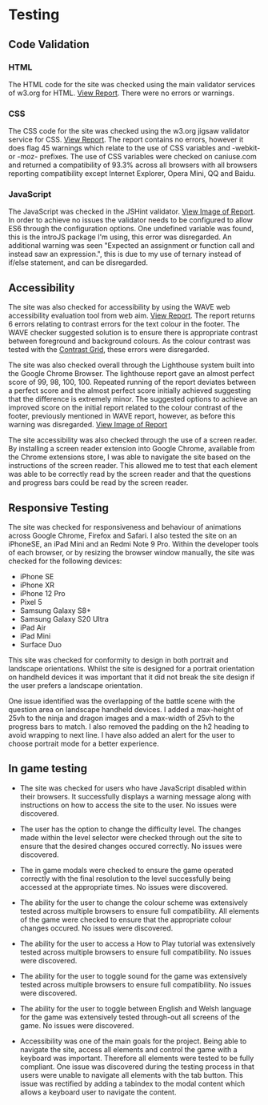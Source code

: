 # Testing

## Code Validation

### HTML 
The HTML code for the site was checked using the main validator services of w3.org for HTML. [View Report](https://validator.w3.org/nu/?doc=https%3A%2F%2Fchelsea-designs.github.io%2Fnegative-ninjas%2F). There were no errors or warnings.

### CSS
The CSS code for the site was checked using the w3.org jigsaw validator service for CSS. [View Report](https://jigsaw.w3.org/css-validator/validator?uri=https%3A%2F%2Fchelsea-designs.github.io%2Fnegative-ninjas%2F&profile=css3svg&usermedium=all&warning=1&vextwarning=&lang=en#warnings). The report contains no errors, however it does flag 45 warnings which relate to the use of CSS variables and -webkit- or -moz- prefixes. The use of CSS variables were checked on caniuse.com and returned a compatibility of 93.3% across all browsers with all browsers reporting compatibility except Internet Explorer, Opera Mini, QQ and Baidu.

### JavaScript
The JavaScript was checked in the JSHint validator. [View Image of Report](assets/readme-images/jshintReport.png). In order to achieve no issues the validator needs to be configured to allow ES6 through the configuration options. One undefined variable was found, this is the introJS package I'm using, this error was disregarded. An additional warning was seen "Expected an assignment or function call and instead saw an expression.", this is due to my use of ternary instead of if/else statement, and can be disregarded.

## Accessibility
The site was also checked for accessibility by using the WAVE web accessibility evaluation tool from web aim. [View Report](https://wave.webaim.org/report#/https://chelsea-designs.github.io/negative-ninjas/). The report returns 6 errors relating to contrast errors for the text colour in the footer. The WAVE checker suggested solution is to ensure there is appropriate contrast between foreground and background colours. As the colour contrast was tested with the [Contrast Grid](https://contrast-grid.eightshapes.com/?version=1.1.0&background-colors=&foreground-colors=%23fffff%2C%20White%0D%0A%23E7E2DB%2C%20White%0D%0A%23f8f8f8%2C%20White%0D%0A%23b3b3b3%2C%20%20Light%20Grey%0D%0A%23F8BA50%2C%20%20Light%20Orange%0D%0A%23FB940A%2C%20%20Mid%20Orange%0D%0A%23EA7607%2C%20%20Dark%20Orange%0D%0A%23020101%2C%20Black%0D%0A&es-color-form__tile-size=compact&es-color-form__show-contrast=aaa&es-color-form__show-contrast=aa&es-color-form__show-contrast=aa18&es-color-form__show-contrast=dnp), these errors were disregarded.

The site was also checked overall through the Lighthouse system built into the Google Chrome Browser. The lighthouse report gave an almost perfect score of 99, 98, 100, 100. Repeated running of the report deviates between a perfect score and the almost perfect score initially achieved suggesting that the difference is extremely minor. The suggested options to achieve an improved score on the initial report related to the colour contrast of the footer, previously mentioned in WAVE report, however, as before this warning was disregarded. [View Image of Report](assets/readme-images/lighthouseReport.png)

The site accessibility was also checked through the use of a screen reader. By installing a screen reader extension into Google Chrome, available from the Chrome extensions store, I was able to navigate the site based on the instructions of the screen reader. This allowed me to test that each element was able to be correctly read by the screen reader and that the questions and progress bars could be read by the screen reader.

## Responsive Testing

The site was checked for responsiveness and behaviour of animations across Google Chrome, Firefox and Safari. I also tested the site on an iPhoneSE, an iPad Mini and an Redmi Note 9 Pro. Within the developer tools of each browser, or by resizing the browser window manually, the site was checked for the following devices: 
* iPhone SE
* iPhone XR
* iPhone 12 Pro
* Pixel 5
* Samsung Galaxy S8+
* Samsung Galaxy S20 Ultra
* iPad Air
* iPad Mini
* Surface Duo

This site was checked for conformity to design in both portrait and landscape orientations. Whilst the site is designed for a portrait orientation on handheld devices it was important that it did not break the site design if the user prefers a landscape orientation.

One issue identified was the overlapping of the battle scene with the question area on landscape handheld devices. I added a max-height of 25vh to the ninja and dragon images and a max-width of 25vh to the progress bars to match. I also removed the padding on the h2 heading to avoid wrapping to next line. I have also added an alert for the user to choose portrait mode for a better experience.


## In game testing
* The site was checked for users who have JavaScript disabled within their browsers. It successfully displays a warning message along with instructions on how to access the site to the user.
No issues were discovered.

* The user has the option to change the difficulty level. The changes made within the level selector were checked through out the site to ensure that the desired changes occured correctly. 
No issues were discovered.

* The in game modals were checked to ensure the game operated correctly with the final resolution to the level successfully being accessed at the appropriate times.
No issues were discovered.

* The ability for the user to change the colour scheme was extensively tested across multiple browsers to ensure full compatibility. All elements of the game were checked to ensure that the appropriate colour changes occured.
No issues were discovered.

* The ability for the user to access a How to Play tutorial was extensively tested across multiple browsers to ensure full compatibility. 
No issues were discovered.

* The ability for the user to toggle sound for the game was extensively tested across multiple browsers to ensure full compatibility. 
No issues were discovered.

* The ability for the user to toggle between English and Welsh language for the game was extensively tested through-out all screens of the game.
No issues were discovered.

* Accessibility was one of the main goals for the project. Being able to navigate the site, access all elements and control the game with a keyboard was important. Therefore all elements were tested to be fully compliant. One issue was discovered during the testing process in that users were unable to navigate all elements with the tab button. This issue was rectified by adding a tabindex to the modal content which allows a keyboard user to navigate the content.